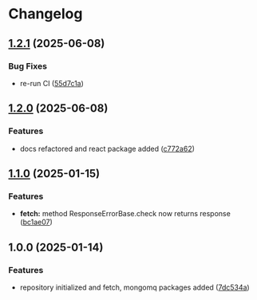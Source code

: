 # Changelog

## [1.2.1](https://github.com/evlmaistrenko/js-tools/compare/tools-fetch-v1.2.0...tools-fetch-v1.2.1) (2025-06-08)


### Bug Fixes

* re-run CI ([55d7c1a](https://github.com/evlmaistrenko/js-tools/commit/55d7c1af43b7ecc95e2a85994a90743115f1f705))

## [1.2.0](https://github.com/evlmaistrenko/js-tools/compare/tools-fetch-v1.1.0...tools-fetch-v1.2.0) (2025-06-08)


### Features

* docs refactored and react package added ([c772a62](https://github.com/evlmaistrenko/js-tools/commit/c772a620d891e125d2292e0c2a54eea202ccacb8))

## [1.1.0](https://github.com/evlmaistrenko/js-tools/compare/tools-fetch-v1.0.0...tools-fetch-v1.1.0) (2025-01-15)


### Features

* **fetch:** method ResponseErrorBase.check now returns response ([bc1ae07](https://github.com/evlmaistrenko/js-tools/commit/bc1ae076851469b6e305369750518f3887099d9e))

## 1.0.0 (2025-01-14)


### Features

* repository initialized and fetch, mongomq packages added ([7dc534a](https://github.com/evlmaistrenko/js-tools/commit/7dc534a84a5d9add0319dab51b652f8486fcd5b8))

